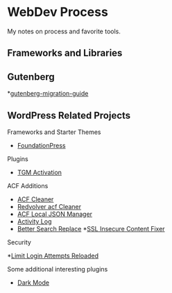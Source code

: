 # WebDev Process
My notes on process and favorite tools.

## Frameworks and Libraries


## Gutenberg 

*[gutenberg-migration-guide](https://github.com/danielbachhuber/gutenberg-migration-guide)


## WordPress Related Projects

Frameworks and Starter Themes

* [FoundationPress](https://github.com/olefredrik/FoundationPress)


Plugins

* [TGM Activation](http://tgmpluginactivation.com/)

ACF Additions

* [ACF Cleaner](https://github.com/1n3JgKl9pQ6cUMrW/acf-cleaner)
* [Redvolver acf Cleaner](https://github.com/filippozanardo/redvolver-acfcleaner)
* [ACF Local JSON Manager](https://github.com/khromov/acf-local-json-manager)
* [Activity Log](https://wordpress.org/plugins/aryo-activity-log/)
* [Better Search Replace](https://wordpress.org/plugins/better-search-replace/)
*[SSL Insecure Content Fixer](https://wordpress.org/plugins/ssl-insecure-content-fixer/)

Security

*[Limit Login Attempts Reloaded](https://wordpress.org/plugins/limit-login-attempts-reloaded/)


Some additional interesting plugins 

* [Dark Mode](https://wordpress.org/plugins/dark-mode/)
